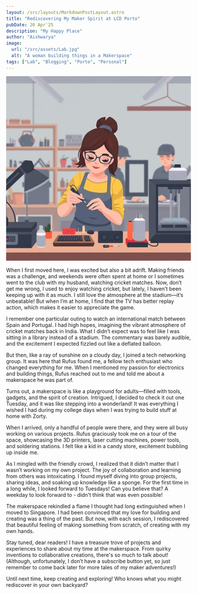 ```yaml
---
layout: /src/layouts/MarkdownPostLayout.astro
title: "Rediscovering My Maker Spirit at LCD Porto"
pubDate: 20 Apr'25
description: "My Happy Place"
author: "Aishwarya"
image:
  url: "/src/assets/Lab.jpg"
  alt: "A woman building things in a Makerspace"
tags: ["Lab", "Blogging", "Porto", "Personal"]
---
```


![A woman building things in a Makerspace](../../../assets/Lab.jpg)

When I first moved here, I was excited but also a bit adrift. Making friends was a challenge, and weekends were often spent at home or I sometimes went to the club with my husband, watching cricket matches. Now, don’t get me wrong, I used to enjoy watching cricket, but lately, I haven’t been keeping up with it as much. I still love the atmosphere at the stadium—it’s unbeatable! But when I’m at home, I find that the TV has better replay action, which makes it easier to appreciate the game.

I remember one particular outing to watch an international match between Spain and Portugal. I had high hopes, imagining the vibrant atmosphere of cricket matches back in India. What I didn’t expect was to feel like I was sitting in a library instead of a stadium. The commentary was barely audible, and the excitement I expected fizzled out like a deflated balloon.

But then, like a ray of sunshine on a cloudy day, I joined a tech networking group. It was here that Rufus found me, a fellow tech enthusiast who changed everything for me. When I mentioned my passion for electronics and building things, Rufus reached out to me and told me about a makerspace he was part of.

Turns out, a makerspace is like a playground for adults—filled with tools, gadgets, and the spirit of creation. Intrigued, I decided to check it out one Tuesday, and it was like stepping into a wonderland! It was everything I wished I had during my college days when I was trying to build stuff at home with Zorty.

When I arrived, only a handful of people were there, and they were all busy working on various projects. Rufus graciously took me on a tour of the space, showcasing the 3D printers, laser cutting machines, power tools, and soldering stations. I felt like a kid in a candy store, excitement bubbling up inside me.

As I mingled with the friendly crowd, I realized that it didn’t matter that I wasn’t working on my own project. The joy of collaboration and learning from others was intoxicating. I found myself diving into group projects, sharing ideas, and soaking up knowledge like a sponge. For the first time in a long while, I looked forward to Tuesdays! Can you believe that? A weekday to look forward to - didn't think that was even possible!

The makerspace rekindled a flame I thought had long extinguished when I moved to Singapore. I had been convinced that my love for building and creating was a thing of the past. But now, with each session, I rediscovered that beautiful feeling of making something from scratch, of creating with my own hands.

Stay tuned, dear readers! I have a treasure trove of projects and experiences to share about my time at the makerspace. From quirky inventions to collaborative creations, there's so much to talk about! (Although, unfortunately, I don’t have a subscribe button yet, so just remember to come back later for more tales of my maker adventures!)

Until next time, keep creating and exploring! Who knows what you might rediscover in your own backyard?
